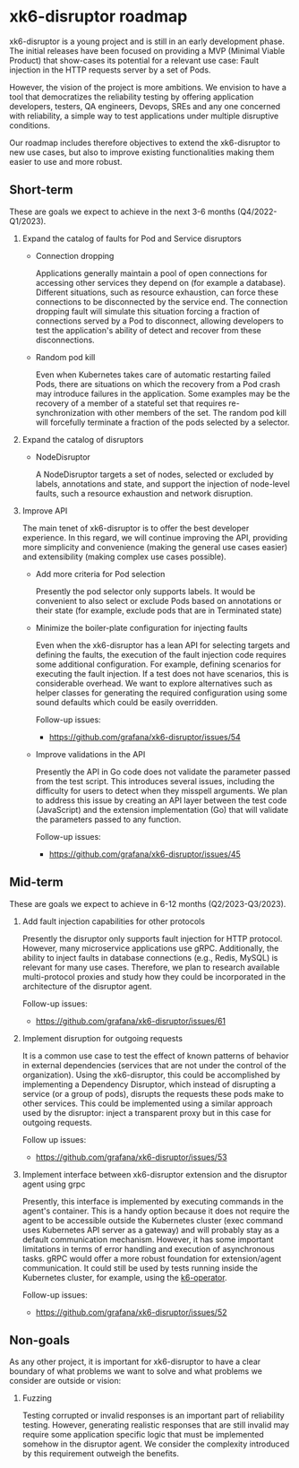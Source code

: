 # xk6-disruptor roadmap

xk6-disruptor is a young project and is still in an early development phase. The initial releases have been focused on providing a MVP (Minimal Viable Product) that show-cases its potential for a relevant use case: Fault injection in the HTTP requests server by a set of Pods.

However, the vision of the project is more ambitions. We envision to have a tool that democratizes the reliability testing by offering application developers, testers, QA engineers, Devops, SREs and any one concerned with reliability, a simple way to test applications under multiple disruptive conditions.

Our roadmap includes therefore objectives to extend the xk6-disruptor to new use cases, but also to improve existing functionalities making them easier to use and more robust.

## Short-term

These are goals we expect to achieve in the next 3-6 months (Q4/2022-Q1/2023).

1. Expand the catalog of faults for Pod and Service disruptors

   - Connection dropping

        Applications generally maintain a pool of open connections for accessing other services they depend on (for example a database). Different situations, such as resource exhaustion, can force these connections to be disconnected by the service end. The connection dropping fault will simulate this situation forcing a fraction of connections served by a Pod to disconnect, allowing developers to test the application's ability of detect and recover from these disconnections.

   - Random pod kill

        Even when Kubernetes takes care of automatic restarting failed Pods, there are situations on which the recovery from a Pod crash may introduce failures in the application. Some examples may be the recovery of a member of a stateful set that requires re-synchronization with other members of the set. The random pod kill will forcefully terminate a fraction of the pods selected by a selector.

2. Expand the catalog of disruptors

    - NodeDisruptor

      A NodeDisruptor targets a set of nodes, selected or excluded by labels, annotations and state, and support the injection of node-level faults, such a resource exhaustion and network disruption.

3. Improve API

    The main tenet of xk6-disruptor is to offer the best developer experience. In this regard, we will continue improving the API, providing more simplicity and convenience (making the general use cases easier) and extensibility (making complex use cases possible).

    - Add more criteria for Pod selection

        Presently the pod selector only supports labels. It would be convenient to also select or exclude Pods based on annotations or their state (for example, exclude pods that are in Terminated state)

    - Minimize the boiler-plate configuration for injecting faults

        Even when the xk6-disruptor has a lean API for selecting targets and defining the faults, the execution of the fault injection code requires some additional configuration. For example, defining scenarios for executing the fault injection. If a test does not have scenarios, this is considerable overhead. We want to explore alternatives such as helper classes for generating the required configuration using some sound defaults which could be easily overridden.

        Follow-up issues:
        - https://github.com/grafana/xk6-disruptor/issues/54

    - Improve validations in the API

        Presently the API in Go code does not validate the parameter passed from the test script. This introduces several issues, including the difficulty for users to detect when they misspell arguments. We plan to address this issue by creating an API layer between the test code (JavaScript) and the extension implementation (Go) that will validate the parameters passed to any function.

        Follow-up issues:
        - https://github.com/grafana/xk6-disruptor/issues/45

## Mid-term

These are goals we expect to achieve in 6-12 months (Q2/2023-Q3/2023).

1. Add fault injection capabilities for other protocols

   Presently the disruptor only supports fault injection for HTTP protocol. However, many microservice applications use gRPC. Additionally, the ability to inject faults in database connections (e.g., Redis, MySQL) is relevant for many use cases.
   Therefore, we plan to research available multi-protocol proxies and study how they could be incorporated in the architecture of the disruptor agent.

   Follow-up issues:
   - https://github.com/grafana/xk6-disruptor/issues/61

2. Implement disruption for outgoing requests

   It is a common use case to test the effect of known patterns of behavior in external dependencies (services that are not under the control of the organization). Using the xk6-disruptor, this could be accomplished by implementing a Dependency Disruptor, which instead of disrupting a service (or a group of pods), disrupts the requests these pods make to other services. This could be implemented using a similar approach used by the disruptor: inject a transparent proxy but in this case for outgoing requests.

   Follow up issues:
   - https://github.com/grafana/xk6-disruptor/issues/53


3. Implement interface between xk6-disruptor extension and the disruptor agent using grpc

   Presently, this interface is implemented by executing commands in the agent's container. This is a handy option because it does not require the agent to be accessible outside the Kubernetes cluster (exec command uses Kubernetes API server as a gateway) and will probably stay as a default communication mechanism. However, it has some important limitations in terms of error handling and execution of asynchronous tasks. gRPC would offer a more robust foundation for extension/agent communication. It could still be used by tests running inside the Kubernetes cluster, for example, using the [k6-operator](https://github.com/grafana/k6-operator).

   Follow-up issues:
   - https://github.com/grafana/xk6-disruptor/issues/52


## Non-goals

As any other project, it is important for xk6-disruptor to have a clear boundary of what problems we want to solve and what problems we consider are outside or vision:

1. Fuzzing

   Testing corrupted or invalid responses is an important part of reliability testing.  However, generating realistic responses that are still invalid may require some application specific logic that must be implemented somehow in the disruptor agent. We consider the complexity introduced by this requirement outweigh the benefits.
